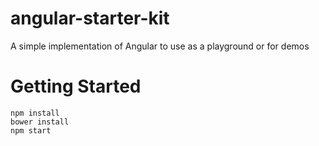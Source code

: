 # angular-starter-kit
A simple implementation of Angular to use as a playground or for demos

# Getting Started
```
npm install
bower install
npm start
```
